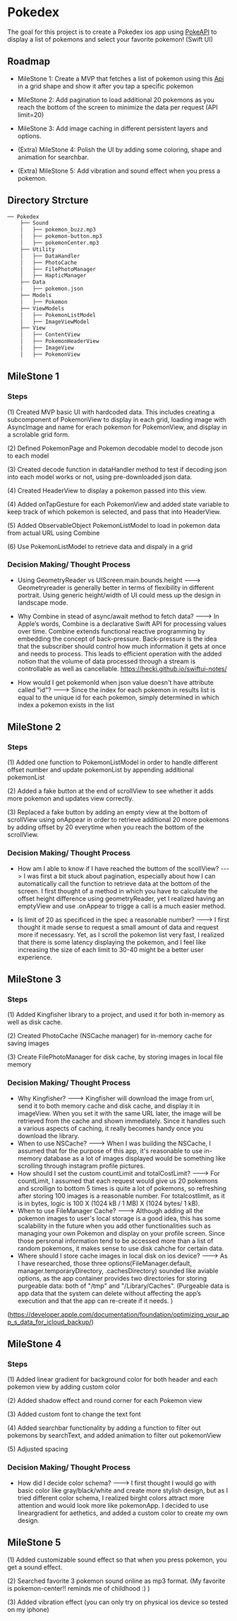 # Pokedex

The goal for this project is to create a Pokedex ios app using [PokeAPI](https://pokeapi.co/)
to display a list of pokemons and select your favorite pokemon! (Swift UI)


## Roadmap

- MileStone 1: Create a MVP that fetches a list of pokemon using this [Api](https://pokeapi.co/api/v2/pokemon?limit=20&offset=0) in a grid shape and show it after you tap a specific pokemon

- MileStone 2: Add pagination to load additional 20 pokemons as you reach the bottom of the screen to minimize the data per request (API limit=20)

- MileStone 3: Add image caching in different persistent layers and options.

- (Extra) MileStone 4: Polish the UI by adding some coloring, shape and animation for searchbar.

- (Extra) MileStone 5: Add vibration and sound effect when you press a pokemon.


## Directory Strcture
```bash
── Pokedex
    ├── Sound
    │   ├── pokemon_buzz.mp3
    │   ├── pokemon-button.mp3
    │   ├── pokemonCenter.mp3      
    ├── Utility
    │   ├── DataHandler
    │   ├── PhotoCache
    │   ├── FilePhotoManager
    │   ├── HapticManager    
    ├── Data
    │   ├── pokemon.json    
    ├── Models
    │   ├── Pokemon     
    ├── ViewModels
    │   ├── PokemonListModel
    │   ├── ImageViewModel 
    ├── View
    │   ├── ContentView
    │   ├── PokemonHeaderView
    │   ├── ImageView
    │   ├── PokemonView  

```
## MileStone 1

### Steps

(1) Created MVP basic UI with hardcoded data. This includes creating a subcomponent of PokemonView to display in each grid, loading image with AsyncImage and name for erach pokemon for PokemonView, and display in a scrolable grid form.

(2) Defined PokemonPage and Pokemon decodable model to decode json to each model

(3) Created decode function in dataHandler method to test if decoding json into each model works or not, using pre-downloaded json data.

(4) Created HeaderView to display a pokemon passed into this view.

(4) Added onTapGesture for each PokemonView and added state variable to keep track of which pokemon is selected, and pass that into HeaderView.

(5) Added ObservableObject PokemonListModel to load in pokemon data from actual URL using Combine

(6) Use PokemonListModel to retrieve data and dispaly in a grid

### Decision Making/ Thought Process

- Using GeometryReader vs UIScreen.main.bounds.height 
---> Geometryreader is generally better in terms of flexibility in different portrait. Using generic height/width of UI could mess up the design in landscape mode.
- Why Combine in stead of async/await method to fetch data?
---> In Apple’s words, Combine is a declarative Swift API for processing values over time. Combine extends functional reactive programming by embedding the concept of back-pressure. Back-pressure is the idea that the subscriber should control how much information it gets at once and needs to process. This leads to efficient operation with the added notion that the volume of data processed through a stream is controllable as well as cancellable. https://heckj.github.io/swiftui-notes/

- How would I get pokemonId when json value doesn't have attribute called "id"?
---> Since the index for each pokemon in results list is equal to the unique id for each pokemon, simply determined in which index a pokemon exists in the list

## MileStone 2

### Steps 

(1) Added one function to PokemonListModel in order to handle different offset number and update pokemonList by appending additional pokemonList

(2) Added a fake button at the end of scrollView to see whether it adds more pokemon and updates view correctly.

(3) Replaced a fake button by adding an empty view at the bottom of scrollView using onAppear in order to retrieve additional 20 more pokemons by adding offset by 20 everytime when you reach the bottom of the scrollView.

### Decision Making/ Thought Process

- How am I able to know if I have reached the buttom of the scollView?
---> I was first a bit stuck about pagination, especially about how I can automatically call the function to retrieve data at the bottom of the screen. I first thought of a method in which you have to calculate the offset height difference using geometryReader, yet I realized having an emptyView and use .onAppear to trigge a call is a much easier method.

- Is limit of 20 as specificed in the spec a reasonable number?
---> I first thought it made sense to request a small amount of data and request more if necessasry. Yet, as I scroll the pokemon list very fast, I realized that there is some latency displaying the pokemon, and I feel like increasing the size of each limit to 30-40 might be a better user experience.


## MileStone 3
### Steps

(1) Added Kingfisher library to a project, and used it for both in-memory as well as disk cache.

(2) Created PhotoCache (NSCache manager) for in-memory cache for saving images

(3) Create FilePhotoManager for disk cache, by storing images in local file memory

### Decision Making/ Thought Process
- Why Kingfisher? 
---> Kingfisher will download the image from url, send it to both memory cache and disk cache, and display it in imageView. When you set it with the same URL later, the image will be retrieved from the cache and shown immediately. Since it handles such a various aspects of caching, it really becomes handy once you download the library.
- When to use NSCache?
---> When I was building the NSCache, I assumed that for the purpose of this app, it's reasonable to use in-memory database as a lot of images displayed would be something like scrolling through instagram profile pictures.
- How should I set the custom countLimit and totalCostLimit?
---> For countLimit, I assumed that each request would give us 20 pokemons and scrollign to bottom 5 times is quite a lot of pokemons, so refreshing after storing 100 images is a reasonable number. For totalcostlimit, as it is in bytes, logic is 100 X (1024 kB / 1 MB) X (1024 bytes/ 1 kB).
- When to use FileManager Cache? 
---> Although adding all the pokemon images to user's local storage is a good idea, this has some scalability in the future when you add other functionalities such as managing your own Pokemon and display on your profile screen. Since those persronal information tend to be accessed more than a list of random pokemons, it makes sense to use disk cahche for certain data.
- Where should I store cache images in local disk on ios device?
---> As I have researched, those three options(FileManager.default, manager.temporaryDirectory, .cachesDirectory) sounded like aviable options, as the app container provides two directories for storing purgeable data:
both of "/tmp" and "/Library/Caches". (Purgeable data is app data that the system can delete without affecting the app’s execution and that the app can re-create if it needs. )

(https://developer.apple.com/documentation/foundation/optimizing_your_app_s_data_for_icloud_backup/)






## MileStone 4

### Steps
(1) Added linear gradient for background color for both header and each pokemon view by adding custom color

(2) Added shadow effect and round corner for each Pokemon view

(3) Added custom font to change the text font

(4) Added searchbar functionality by adding a function to filter out pokemons by searchText, and added animation to filter out pokemonView

(5) Adjusted spacing

### Decision Making/ Thought Process
- How did I decide color schema? 
---> I first thought I would go with basic color like gray/black/white and create more stylish design, but as I tried different color schema, I realized birght colors attract more attention and would look more like pokemonApp. I decided to use lineargradient for aethetics, and added a custom color to create my own design.


## MileStone 5
(1) Added customizable sound effect so that when you press pokemon, you get a sound effect.

(2) Searched favorite 3 pokemon sound online as mp3 format. (My favorite is pokemon-center!! reminds me of childhood :) )

(3) Added vibration effect (you can only try on physical ios device so tested on my iphone)
